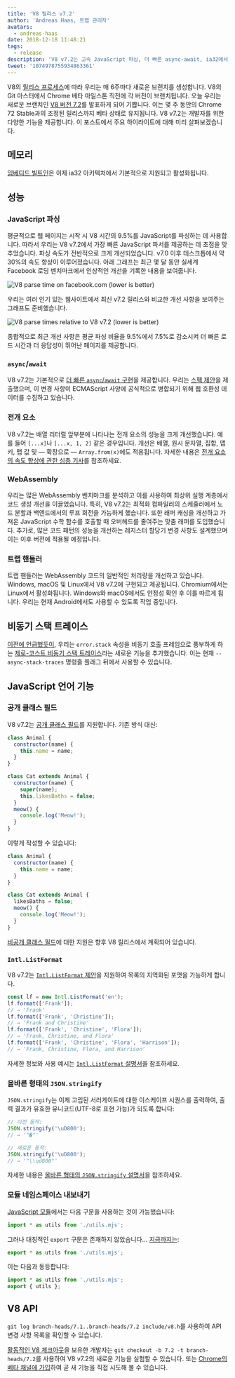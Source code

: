 ```yaml
---
title: 'V8 릴리스 v7.2'
author: 'Andreas Haas, 트랩 관리자'
avatars:
  - andreas-haas
date: 2018-12-18 11:48:21
tags:
  - release
description: 'V8 v7.2는 고속 JavaScript 파싱, 더 빠른 async-await, ia32에서의 메모리 소비 감소, 공개 클래스 필드 등 다양한 기능을 제공합니다!'
tweet: '1074978755934863361'
---
```

V8의 [릴리스 프로세스](/docs/release-process)에 따라 우리는 매 6주마다 새로운 브랜치를 생성합니다. V8의 Git 마스터에서 Chrome 베타 마일스톤 직전에 각 버전이 브랜치됩니다. 오늘 우리는 새로운 브랜치인 [V8 버전 7.2](https://chromium.googlesource.com/v8/v8.git/+log/branch-heads/7.2)를 발표하게 되어 기쁩니다. 이는 몇 주 동안의 Chrome 72 Stable과의 조정된 릴리스까지 베타 상태로 유지됩니다. V8 v7.2는 개발자를 위한 다양한 기능을 제공합니다. 이 포스트에서 주요 하이라이트에 대해 미리 살펴보겠습니다.

<!--truncate-->
## 메모리

[임베디드 빌트인](/blog/embedded-builtins)은 이제 ia32 아키텍처에서 기본적으로 지원되고 활성화됩니다.

## 성능

### JavaScript 파싱

평균적으로 웹 페이지는 시작 시 V8 시간의 9.5%를 JavaScript를 파싱하는 데 사용합니다. 따라서 우리는 V8 v7.2에서 가장 빠른 JavaScript 파서를 제공하는 데 초점을 맞추었습니다. 파싱 속도가 전반적으로 크게 개선되었습니다. v7.0 이후 데스크톱에서 약 30%의 속도 향상이 이루어졌습니다. 아래 그래프는 최근 몇 달 동안 실세계 Facebook 로딩 벤치마크에서 인상적인 개선을 기록한 내용을 보여줍니다.

![V8 parse time on facebook.com (lower is better)](/_img/v8-release-72/facebook-parse-time.png)

우리는 여러 인기 있는 웹사이트에서 최신 v7.2 릴리스와 비교한 개선 사항을 보여주는 그래프도 준비했습니다.

![V8 parse times relative to V8 v7.2 (lower is better)](/_img/v8-release-72/relative-parse-times.svg)

종합적으로 최근 개선 사항은 평균 파싱 비율을 9.5%에서 7.5%로 감소시켜 더 빠른 로드 시간과 더 응답성이 뛰어난 페이지를 제공합니다.

### `async`/`await`

V8 v7.2는 기본적으로 [더 빠른 `async`/`await` 구현](/blog/fast-async#await-under-the-hood)을 제공합니다. 우리는 [스펙 제안](https://github.com/tc39/ecma262/pull/1250)을 제출했으며, 이 변경 사항이 ECMAScript 사양에 공식적으로 병합되기 위해 웹 호환성 데이터를 수집하고 있습니다.

### 전개 요소

V8 v7.2는 배열 리터럴 앞부분에 나타나는 전개 요소의 성능을 크게 개선했습니다. 예를 들어 `[...x]`나 `[...x, 1, 2]` 같은 경우입니다. 개선은 배열, 원시 문자열, 집합, 맵 키, 맵 값 및 — 확장으로 — `Array.from(x)`에도 적용됩니다. 자세한 내용은 [전개 요소의 속도 향상에 관한 심층 기사](/blog/spread-elements)를 참조하세요.

### WebAssembly

우리는 많은 WebAssembly 벤치마크를 분석하고 이를 사용하여 최상위 실행 계층에서 코드 생성 개선을 이끌었습니다. 특히, V8 v7.2는 최적화 컴파일러의 스케줄러에서 노드 분할과 백엔드에서의 루프 회전을 가능하게 했습니다. 또한 래퍼 캐싱을 개선하고 가져온 JavaScript 수학 함수를 호출할 때 오버헤드를 줄여주는 맞춤 래퍼를 도입했습니다. 추가로, 많은 코드 패턴의 성능을 개선하는 레지스터 할당기 변경 사항도 설계했으며 이는 이후 버전에 적용될 예정입니다.

### 트랩 핸들러

트랩 핸들러는 WebAssembly 코드의 일반적인 처리량을 개선하고 있습니다. Windows, macOS 및 Linux에서 V8 v7.2에 구현되고 제공됩니다. Chromium에서는 Linux에서 활성화됩니다. Windows와 macOS에서도 안정성 확인 후 이를 따르게 됩니다. 우리는 현재 Android에서도 사용할 수 있도록 작업 중입니다.

## 비동기 스택 트레이스

[이전에 언급했듯이](/blog/fast-async#improved-developer-experience), 우리는 `error.stack` 속성을 비동기 호출 프레임으로 풍부하게 하는 [제로-코스트 비동기 스택 트레이스](https://bit.ly/v8-zero-cost-async-stack-traces)라는 새로운 기능을 추가했습니다. 이는 현재 `--async-stack-traces` 명령줄 플래그 뒤에서 사용할 수 있습니다.

## JavaScript 언어 기능

### 공개 클래스 필드

V8 v7.2는 [공개 클래스 필드](/features/class-fields)를 지원합니다. 기존 방식 대신:

```js
class Animal {
  constructor(name) {
    this.name = name;
  }
}

class Cat extends Animal {
  constructor(name) {
    super(name);
    this.likesBaths = false;
  }
  meow() {
    console.log('Meow!');
  }
}
```

이렇게 작성할 수 있습니다:

```js
class Animal {
  constructor(name) {
    this.name = name;
  }
}

class Cat extends Animal {
  likesBaths = false;
  meow() {
    console.log('Meow!');
  }
}
```

[비공개 클래스 필드](/features/class-fields#private-class-fields)에 대한 지원은 향후 V8 릴리스에서 계획되어 있습니다.

### `Intl.ListFormat`

V8 v7.2는 [`Intl.ListFormat` 제안](/features/intl-listformat)을 지원하여 목록의 지역화된 포맷을 가능하게 합니다.

```js
const lf = new Intl.ListFormat('en');
lf.format(['Frank']);
// → 'Frank'
lf.format(['Frank', 'Christine']);
// → 'Frank and Christine'
lf.format(['Frank', 'Christine', 'Flora']);
// → 'Frank, Christine, and Flora'
lf.format(['Frank', 'Christine', 'Flora', 'Harrison']);
// → 'Frank, Christine, Flora, and Harrison'
```

자세한 정보와 사용 예시는 [`Intl.ListFormat` 설명서](/features/intl-listformat)을 참조하세요.

### 올바른 형태의 `JSON.stringify`

`JSON.stringify`는 이제 고립된 서러게이트에 대한 이스케이프 시퀀스를 출력하여, 출력 결과가 유효한 유니코드(UTF-8로 표현 가능)가 되도록 합니다:

```js
// 이전 동작:
JSON.stringify('\uD800');
// → '"�"'

// 새로운 동작:
JSON.stringify('\uD800');
// → '"\\ud800"'
```

자세한 내용은 [올바른 형태의 `JSON.stringify` 설명서](/features/well-formed-json-stringify)을 참조하세요.

### 모듈 네임스페이스 내보내기

[JavaScript 모듈](/features/modules)에서는 다음 구문을 사용하는 것이 가능했습니다:

```js
import * as utils from './utils.mjs';
```

그러나 대칭적인 `export` 구문은 존재하지 않았습니다… [지금까지는](/features/module-namespace-exports):

```js
export * as utils from './utils.mjs';
```

이는 다음과 동등합니다:

```js
import * as utils from './utils.mjs';
export { utils };
```

## V8 API

`git log branch-heads/7.1..branch-heads/7.2 include/v8.h`를 사용하여 API 변경 사항 목록을 확인할 수 있습니다.

[활동적인 V8 체크아웃](/docs/source-code#using-git)을 보유한 개발자는 `git checkout -b 7.2 -t branch-heads/7.2`를 사용하여 V8 v7.2의 새로운 기능을 실험할 수 있습니다. 또는 [Chrome의 베타 채널에 가입](https://www.google.com/chrome/browser/beta.html)하여 곧 새 기능을 직접 시도해 볼 수 있습니다.
